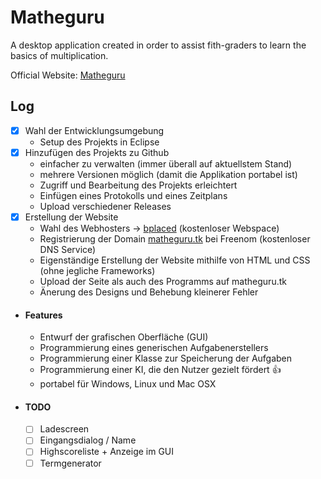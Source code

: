 # Matheguru
A desktop application created in order to assist fith-graders to learn the basics of multiplication.

Official Website: [Matheguru](http://matheguru.tk/)

## Log
- [x] Wahl der Entwicklungsumgebung
  - Setup des Projekts in Eclipse
- [x] Hinzufügen des Projekts zu Github
  - einfacher zu verwalten (immer überall auf aktuellstem Stand)
  - mehrere Versionen möglich (damit die Applikation portabel ist)
  - Zugriff und Bearbeitung des Projekts erleichtert
  - Einfügen eines Protokolls und eines Zeitplans
  - Upload verschiedener Releases
- [x] Erstellung der Website
  - Wahl des Webhosters -> [bplaced](http://www.bplaced.net/) (kostenloser Webspace)
  - Registrierung der Domain [matheguru.tk](http://matheguru.tk/) bei Freenom (kostenloser DNS Service)
  - Eigenständige Erstellung der Website mithilfe von HTML und CSS (ohne jegliche Frameworks)
  - Upload der Seite als auch des Programms auf matheguru.tk
  - Änerung des Designs und Behebung kleinerer Fehler
- #### Features
  - Entwurf der grafischen Oberfläche (GUI)
  - Programmierung eines generischen Aufgabenerstellers
  - Programmierung einer Klasse zur Speicherung der Aufgaben
  - Programmierung einer KI, die den Nutzer gezielt fördert :+1:
  - portabel für Windows, Linux und Mac OSX 
- #### TODO
  - [ ] Ladescreen
  - [ ] Eingangsdialog / Name
  - [ ] Highscoreliste + Anzeige im GUI
  - [ ] Termgenerator
